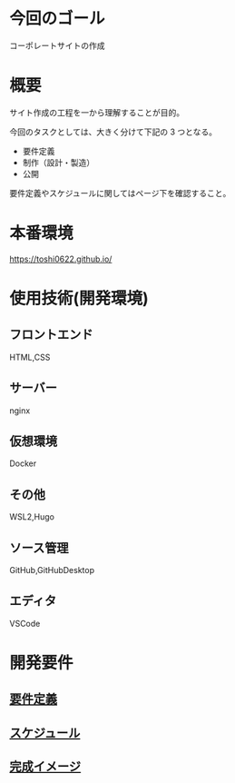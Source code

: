 # 今回のゴール

コーポレートサイトの作成

# 概要

サイト作成の工程を一から理解することが目的。<br>

今回のタスクとしては、大きく分けて下記の 3 つとなる。<br>

- 要件定義
- 制作（設計・製造）
- 公開

要件定義やスケジュールに関してはページ下を確認すること。

# 本番環境

https://toshi0622.github.io/

# 使用技術(開発環境)

## フロントエンド

HTML,CSS

## サーバー

nginx

## 仮想環境

Docker

## その他

WSL2,Hugo

## ソース管理

GitHub,GitHubDesktop

## エディタ

VSCode

# 開発要件

## [要件定義](docs/要件定義.md)

## [スケジュール](docs/スケジュール.md)

## [完成イメージ](docs/テンプレート.md)
